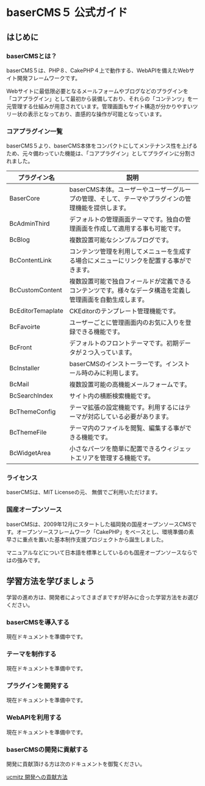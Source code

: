 # baserCMS５ 公式ガイド

## はじめに
### baserCMSとは？
baserCMS５は、PHP８、CakePHP４上で動作する、WebAPIを備えたWebサイト開発フレームワークです。

Webサイトに最低限必要となるメールフォームやブログなどのプラグインを「コアプラグイン」として最初から装備しており、それらの「コンテンツ」を一元管理する仕組みが用意されています。管理画面もサイト構造が分かりやすいツリー状の表示となっており、直感的な操作が可能となっています。

### コアプラグイン一覧

baserCMS５より、baserCMS本体をコンパクトにしてメンテナンス性を上げるため、元々備わっていた機能は、「コアプラグイン」としてプラグインに分割されました。

|  プラグイン名  |  説明  |
| ---- | ---- |
|  BaserCore  |  baserCMS本体。ユーザーやユーザーグループの管理、そして、テーマやプラグインの管理機能を提供します。  |
| BcAdminThird | デフォルトの管理画面テーマです。独自の管理画面を作成して適用する事も可能です。 |
|  BcBlog | 複数設置可能なシンプルブログです。 |
|  BcContentLink  | コンテンツ管理を利用してメニューを生成する場合にメニューにリンクを配置する事ができます。 |
|  BcCustomContent  | 複数設置可能で独自フィールドが定義できるコンテンツです。様々なデータ構造を定義し管理画面を自動生成します。 |
|  BcEditorTemaplate  | CKEditorのテンプレート管理機能です。 |
| BcFavoirte | ユーザーごとに管理画面内のお気に入りを登録できる機能です。 |
| BcFront | デフォルトのフロントテーマです。初期データが２つ入っています。|
| BcInstaller | baserCMSのインストーラーです。インストール時のみに利用します。 |
| BcMail | 複数設置可能の高機能メールフォームです。 | 
| BcSearchIndex | サイト内の横断検索機能です。 |
| BcThemeConfig | テーマ拡張の設定機能です。利用するにはテーマが対応している必要があります。 |
| BcThemeFile | テーマ内のファイルを閲覧、編集する事ができる機能です。 |
| BcWidgetArea | 小さなパーツを簡単に配置できるウィジェットエリアを管理する機能です。 |

### ライセンス
baserCMSは、MIT Licenseの元、 無償でご利用いただけます。

### 国産オープンソース
baserCMSは、2009年12月にスタートした福岡発の国産オープンソースCMSです。オープンソースフレームワーク「CakePHP」をベースとし、環境準備の素早さに重点を置いた基本制作支援プロジェクトから誕生しました。

マニュアルなどについて日本語を標準としているのも国産オープンソースならではの強みです。


## 学習方法を学びましょう
学習の進め方は、開発者によってさまざまですが好みに合った学習方法をお選びください。

### baserCMSを導入する
現在ドキュメントを準備中です。

### テーマを制作する
現在ドキュメントを準備中です。

### プラグインを開発する
現在ドキュメントを準備中です。

### WebAPIを利用する
現在ドキュメントを準備中です。

### baserCMSの開発に貢献する

開発に貢献頂ける方は次のドキュメントを御覧ください。

[ucmitz 開発への貢献方法](./ucmitz/index)

